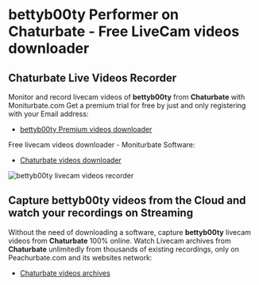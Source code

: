 # bettyb00ty Performer on Chaturbate - Free LiveCam videos downloader

## Chaturbate Live Videos Recorder

Monitor and record livecam videos of **bettyb00ty** from **Chaturbate** with Moniturbate.com
Get a premium trial for free by just and only registering with your Email address:
* [bettyb00ty Premium videos downloader](https://moniturbate.com/request-demo-licence-key.html)

Free livecam videos downloader - Moniturbate Software:
* [Chaturbate videos downloader](https://moniturbate.com/moniturbate-download-software.html)

![bettyb00ty livecam videos recorder](https://peachurnet.com/templates/moniturbate-software.png)


## Capture bettyb00ty videos from the Cloud and watch your recordings on Streaming

Without the need of downloading a software, capture **bettyb00ty** livecam videos from **Chaturbate** 100% online.
Watch Livecam archives from **Chaturbate** unlimitedly from thousands of existing recordings, only on Peachurbate.com and its websites network:
* [Chaturbate videos archives](https://peachurnet.com/)